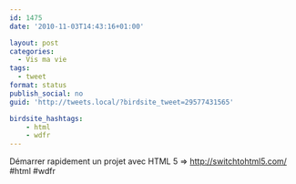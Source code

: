 ```yaml
---
id: 1475
date: '2010-11-03T14:43:16+01:00'

layout: post
categories:
  - Vis ma vie
tags:
  - tweet
format: status
publish_social: no
guid: 'http://tweets.local/?birdsite_tweet=29577431565'

birdsite_hashtags:
    - html
    - wdfr
---
```


Démarrer rapidement un projet avec HTML 5 =&gt; http://switchtohtml5.com/ #html #wdfr